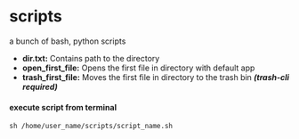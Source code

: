 # scripts
a bunch of bash, python scripts

- **dir.txt:** Contains path to the directory
- **open_first_file:** Opens the first file in directory with default app
- **trash_first_file:** Moves the first file in directory to the trash bin **_(trash-cli required)_**

#### execute script from terminal
```
sh /home/user_name/scripts/script_name.sh
```
